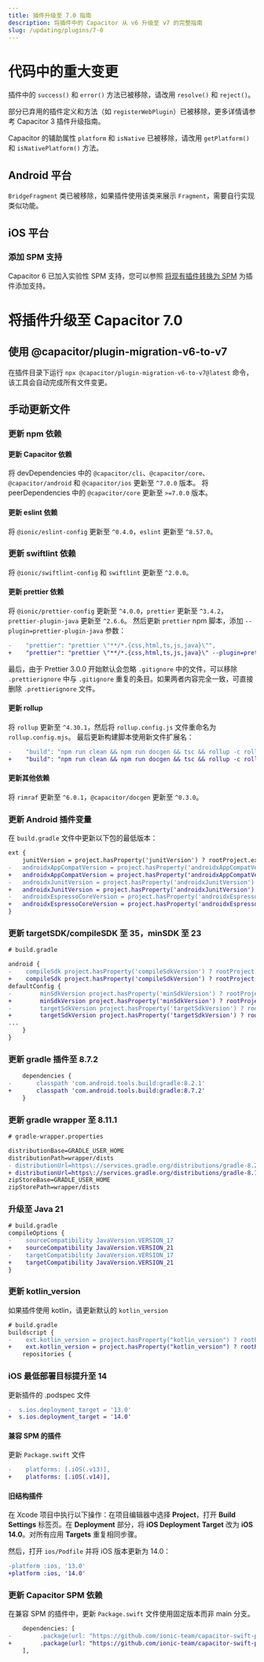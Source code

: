```yaml
---
title: 插件升级至 7.0 指南
description: 将插件中的 Capacitor 从 v6 升级至 v7 的完整指南
slug: /updating/plugins/7-0
---
```


# 代码中的重大变更

插件中的 `success()` 和 `error()` 方法已被移除，请改用 `resolve()` 和 `reject()`。

部分已弃用的插件定义和方法（如 `registerWebPlugin`）已被移除，更多详情请参考 Capacitor 3 插件升级指南。

Capacitor 的辅助属性 `platform` 和 `isNative` 已被移除，请改用 `getPlatform()` 和 `isNativePlatform()` 方法。

## Android 平台

`BridgeFragment` 类已被移除，如果插件使用该类来展示 `Fragment`，需要自行实现类似功能。

## iOS 平台

### 添加 SPM 支持

Capacitor 6 已加入实验性 SPM 支持，您可以参照 [将现有插件转换为 SPM](../../ios/spm.md#converting-existing-plugins-to-spm) 为插件添加支持。

# 将插件升级至 Capacitor 7.0

## 使用 @capacitor/plugin-migration-v6-to-v7

在插件目录下运行 `npx @capacitor/plugin-migration-v6-to-v7@latest` 命令，该工具会自动完成所有文件变更。

## 手动更新文件

### 更新 npm 依赖

#### 更新 Capacitor 依赖

将 devDependencies 中的 `@capacitor/cli`、`@capacitor/core`、`@capacitor/android` 和 `@capacitor/ios` 更新至 `^7.0.0` 版本。
将 peerDependencies 中的 `@capacitor/core` 更新至 `>=7.0.0` 版本。

#### 更新 eslint 依赖

将 `@ionic/eslint-config` 更新至 `^0.4.0`，`eslint` 更新至 `^8.57.0`。

### 更新 swiftlint 依赖

将 `@ionic/swiftlint-config` 和 `swiftlint` 更新至 `^2.0.0`。

#### 更新 prettier 依赖

将 `@ionic/prettier-config` 更新至 `^4.0.0`，`prettier` 更新至 `^3.4.2`，`prettier-plugin-java` 更新至 `^2.6.6`。
然后更新 `prettier` npm 脚本，添加 `--plugin=prettier-plugin-java` 参数：
```diff
-    "prettier": "prettier \"**/*.{css,html,ts,js,java}\"",
+    "prettier": "prettier \"**/*.{css,html,ts,js,java}\" --plugin=prettier-plugin-java",
```
最后，由于 Prettier 3.0.0 开始默认会忽略 `.gitignore` 中的文件，可以移除 `.prettierignore` 中与 `.gitignore` 重复的条目。如果两者内容完全一致，可直接删除 `.prettierignore` 文件。

#### 更新 rollup

将 `rollup` 更新至 `^4.30.1`，然后将 `rollup.config.js` 文件重命名为 `rollup.config.mjs`。
最后更新构建脚本使用新文件扩展名：

```diff
-    "build": "npm run clean && npm run docgen && tsc && rollup -c rollup.config.js",
+    "build": "npm run clean && npm run docgen && tsc && rollup -c rollup.config.mjs",
```

#### 更新其他依赖

将 `rimraf` 更新至 `^6.0.1`，`@capacitor/docgen` 更新至 `^0.3.0`。

### 更新 Android 插件变量

在 `build.gradle` 文件中更新以下包的最低版本：

```diff
ext {
    junitVersion = project.hasProperty('junitVersion') ? rootProject.ext.junitVersion : '4.13.2'
-   androidxAppCompatVersion = project.hasProperty('androidxAppCompatVersion') ? rootProject.ext.androidxAppCompatVersion : '1.6.1'
+   androidxAppCompatVersion = project.hasProperty('androidxAppCompatVersion') ? rootProject.ext.androidxAppCompatVersion : '1.7.0'
-   androidxJunitVersion = project.hasProperty('androidxJunitVersion') ? rootProject.ext.androidxJunitVersion : '1.1.5'
+   androidxJunitVersion = project.hasProperty('androidxJunitVersion') ? rootProject.ext.androidxJunitVersion : '1.2.1'
-   androidxEspressoCoreVersion = project.hasProperty('androidxEspressoCoreVersion') ? rootProject.ext.androidxEspressoCoreVersion : '3.5.1'
+   androidxEspressoCoreVersion = project.hasProperty('androidxEspressoCoreVersion') ? rootProject.ext.androidxEspressoCoreVersion : '3.6.1'
}
```

### 更新 targetSDK/compileSDK 至 35，minSDK 至 23

```diff
# build.gradle

android {
-    compileSdk project.hasProperty('compileSdkVersion') ? rootProject.ext.compileSdkVersion : 34
+    compileSdk project.hasProperty('compileSdkVersion') ? rootProject.ext.compileSdkVersion : 35
defaultConfig {
-        minSdkVersion project.hasProperty('minSdkVersion') ? rootProject.ext.minSdkVersion : 22
+        minSdkVersion project.hasProperty('minSdkVersion') ? rootProject.ext.minSdkVersion : 23
-        targetSdkVersion project.hasProperty('targetSdkVersion') ? rootProject.ext.targetSdkVersion : 34
+        targetSdkVersion project.hasProperty('targetSdkVersion') ? rootProject.ext.targetSdkVersion : 35
...
    }
}
```

### 更新 gradle 插件至 8.7.2

```diff
    dependencies {
-       classpath 'com.android.tools.build:gradle:8.2.1'
+       classpath 'com.android.tools.build:gradle:8.7.2'
    }
```

### 更新 gradle wrapper 至 8.11.1

```diff
# gradle-wrapper.properties

distributionBase=GRADLE_USER_HOME
distributionPath=wrapper/dists
- distributionUrl=https\://services.gradle.org/distributions/gradle-8.2.1-all.zip
+ distributionUrl=https\://services.gradle.org/distributions/gradle-8.11.1-all.zip
zipStoreBase=GRADLE_USER_HOME
zipStorePath=wrapper/dists
```

### 升级至 Java 21

```diff
# build.gradle
compileOptions {
-    sourceCompatibility JavaVersion.VERSION_17
+    sourceCompatibility JavaVersion.VERSION_21
-    targetCompatibility JavaVersion.VERSION_17
+    targetCompatibility JavaVersion.VERSION_21
}
```

### 更新 kotlin_version

如果插件使用 kotlin，请更新默认的 `kotlin_version`

```diff
# build.gradle
buildscript {
-    ext.kotlin_version = project.hasProperty("kotlin_version") ? rootProject.ext.kotlin_version : '1.9.10'
+    ext.kotlin_version = project.hasProperty("kotlin_version") ? rootProject.ext.kotlin_version : '1.9.25'
    repositories {
```

### iOS 最低部署目标提升至 14

更新插件的 .podspec 文件

```diff
-  s.ios.deployment_target = '13.0'
+  s.ios.deployment_target = '14.0'
```

#### 兼容 SPM 的插件

更新 `Package.swift` 文件

```diff
-    platforms: [.iOS(.v13)],
+    platforms: [.iOS(.v14)],
```

#### 旧结构插件

在 Xcode 项目中执行以下操作：在项目编辑器中选择 **Project**，打开 **Build Settings** 标签页。在 **Deployment** 部分，将 **iOS Deployment Target** 改为 **iOS 14.0**。对所有应用 **Targets** 重复相同步骤。

然后，打开 `ios/Podfile` 并将 iOS 版本更新为 14.0：

```diff
-platform :ios, '13.0'
+platform :ios, '14.0'
```

### 更新 Capacitor SPM 依赖

在兼容 SPM 的插件中，更新 `Package.swift` 文件使用固定版本而非 main 分支。

```diff
    dependencies: [
-        .package(url: "https://github.com/ionic-team/capacitor-swift-pm.git", branch: "main")
+        .package(url: "https://github.com/ionic-team/capacitor-swift-pm.git", from: "7.0.0")
    ],
```